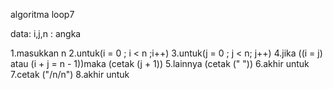 algoritma loop7

data:
i,j,n : angka

1.masukkan n
2.untuk(i = 0 ; i < n ;i++)
3.untuk(j = 0 ; j < n; j++)
4.jika ((i = j) atau (i + j = n - 1))maka (cetak (j + 1))
5.lainnya (cetak (" "))
6.akhir untuk
7.cetak ("/n/n")
8.akhir untuk
